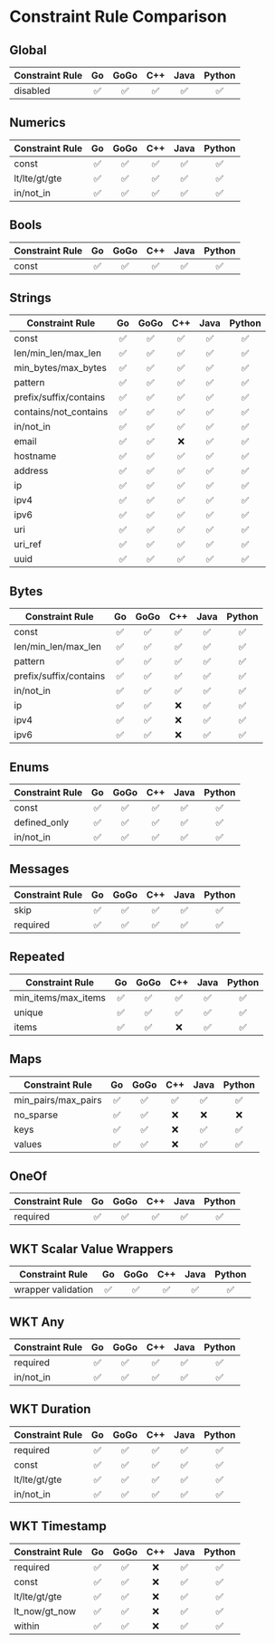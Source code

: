 # Constraint Rule Comparison
## Global
| Constraint Rule | Go | GoGo | C++ | Java | Python |
| ---| :---: | :---: | :---: | :---: | :---: |
| disabled               |✅|✅|✅|✅|✅|

## Numerics
| Constraint Rule | Go | GoGo | C++ | Java | Python |
| ---| :---: | :---: | :---: | :---: | :---: |
| const                  |✅|✅|✅|✅|✅|
| lt/lte/gt/gte          |✅|✅|✅|✅|✅|
| in/not_in              |✅|✅|✅|✅|✅|

## Bools
| Constraint Rule | Go | GoGo | C++ | Java | Python |
| ---| :---: | :---: | :---: | :---: | :---: |
| const                  |✅|✅|✅|✅|✅|

## Strings
| Constraint Rule | Go | GoGo | C++ | Java | Python |
| ---| :---: | :---: | :---: | :---: | :---: |
| const                  |✅|✅|✅|✅|✅|
| len/min\_len/max_len   |✅|✅|✅|✅|✅|
| min\_bytes/max\_bytes  |✅|✅|✅|✅|✅|
| pattern                |✅|✅|✅|✅|✅|
| prefix/suffix/contains |✅|✅|✅|✅|✅|
| contains/not_contains  |✅|✅|✅|✅|✅|
| in/not_in              |✅|✅|✅|✅|✅|
| email                  |✅|✅|❌|✅|✅|
| hostname               |✅|✅|✅|✅|✅|
| address                |✅|✅|✅|✅|✅|
| ip                     |✅|✅|✅|✅|✅|
| ipv4                   |✅|✅|✅|✅|✅|
| ipv6                   |✅|✅|✅|✅|✅|
| uri                    |✅|✅|✅|✅|✅|
| uri_ref                |✅|✅|✅|✅|✅|
| uuid                   |✅|✅|✅|✅|✅|

## Bytes
| Constraint Rule | Go | GoGo | C++ | Java | Python |
| ---| :---: | :---: | :---: | :---: | :---: |
| const                  |✅|✅|✅|✅|✅|
| len/min\_len/max_len   |✅|✅|✅|✅|✅|
| pattern                |✅|✅|✅|✅|✅|
| prefix/suffix/contains |✅|✅|✅|✅|✅|
| in/not_in              |✅|✅|✅|✅|✅|
| ip                     |✅|✅|❌|✅|✅|
| ipv4                   |✅|✅|❌|✅|✅|
| ipv6                   |✅|✅|❌|✅|✅|

## Enums
| Constraint Rule | Go | GoGo | C++ | Java | Python |
| ---| :---: | :---: | :---: | :---: | :---: |
| const                  |✅|✅|✅|✅|✅|
| defined_only           |✅|✅|✅|✅|✅|
| in/not_in              |✅|✅|✅|✅|✅|

## Messages
| Constraint Rule | Go | GoGo | C++ | Java | Python |
| ---| :---: | :---: | :---: | :---: | :---: |
| skip                   |✅|✅|✅|✅|✅|
| required               |✅|✅|✅|✅|✅|

## Repeated
| Constraint Rule | Go | GoGo | C++ | Java | Python |
| ---| :---: | :---: | :---: | :---: | :---: |
| min\_items/max_items   |✅|✅|✅|✅|✅|
| unique                 |✅|✅|✅|✅|✅|
| items                  |✅|✅|❌|✅|✅|

## Maps
| Constraint Rule | Go | GoGo | C++ | Java | Python |
| ---| :---: | :---: | :---: | :---: | :---: |
| min\_pairs/max_pairs   |✅|✅|✅|✅|✅|
| no_sparse              |✅|✅|❌|❌|❌|
| keys                   |✅|✅|❌|✅|✅|
| values                 |✅|✅|❌|✅|✅|

## OneOf
| Constraint Rule | Go | GoGo | C++ | Java | Python |
| ---| :---: | :---: | :---: | :---: | :---: |
| required               |✅|✅|✅|✅|✅|

## WKT Scalar Value Wrappers
| Constraint Rule | Go | GoGo | C++ | Java | Python |
| ---| :---: | :---: | :---: | :---: | :---: |
| wrapper validation     |✅|✅|✅|✅|✅|

## WKT Any
| Constraint Rule | Go | GoGo | C++ | Java | Python |
| ---| :---: | :---: | :---: | :---: | :---: |
| required               |✅|✅|✅|✅|✅|
| in/not_in              |✅|✅|✅|✅|✅|

## WKT Duration
| Constraint Rule | Go | GoGo | C++ | Java | Python |
| ---| :---: | :---: | :---: | :---: | :---: |
| required               |✅|✅|✅|✅|✅|
| const                  |✅|✅|✅|✅|✅|
| lt/lte/gt/gte          |✅|✅|✅|✅|✅|
| in/not_in              |✅|✅|✅|✅|✅|

## WKT Timestamp
| Constraint Rule | Go | GoGo | C++ | Java | Python |
| ---| :---: | :---: | :---: | :---: | :---: |
| required               |✅|✅|❌|✅|✅|
| const                  |✅|✅|❌|✅|✅|
| lt/lte/gt/gte          |✅|✅|❌|✅|✅|
| lt_now/gt_now          |✅|✅|❌|✅|✅|
| within                 |✅|✅|❌|✅|✅|

